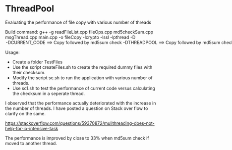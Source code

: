 # ThreadPool
Evaluating the performance of file copy with various number of threads

Build command:
g++ -g readFileList.cpp fileOps.cpp md5checkSum.cpp msgThread.cpp main.cpp -o fileCopy -lcrypto -lssl -lpthread -D<option>
  -DCURRENT_CODE ==> Copy followed by md5sum check
  -DTHREADPOOL ==> Copy followed by md5sum check in multiple threads
  -DPARALLEL_CHECKSUM ==> Copy in main thread and checksum in another

Usage:
* Create a folder TestFiles
* Use the script createFiles.sh to create the required dummy files with their checksum.
* Modify the script sc.sh to run the application with various number of threads.
* Use sc1.sh to test the performance of current code versus calculating the checksum in a seperate thread.

I observed that the performance actually deteriorated with the increase in the number of threads.
I have posted a question on Stack over flow to clarify on the same.

https://stackoverflow.com/questions/59370872/mulithreading-does-not-help-for-io-intensive-task

The performance is improved by close to 33% when md5sum check if moved to another thread.
